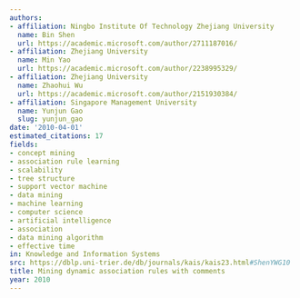 ```yaml
---
authors:
- affiliation: Ningbo Institute Of Technology Zhejiang University
  name: Bin Shen
  url: https://academic.microsoft.com/author/2711187016/
- affiliation: Zhejiang University
  name: Min Yao
  url: https://academic.microsoft.com/author/2238995329/
- affiliation: Zhejiang University
  name: Zhaohui Wu
  url: https://academic.microsoft.com/author/2151930384/
- affiliation: Singapore Management University
  name: Yunjun Gao
  slug: yunjun_gao
date: '2010-04-01'
estimated_citations: 17
fields:
- concept mining
- association rule learning
- scalability
- tree structure
- support vector machine
- data mining
- machine learning
- computer science
- artificial intelligence
- association
- data mining algorithm
- effective time
in: Knowledge and Information Systems
src: https://dblp.uni-trier.de/db/journals/kais/kais23.html#ShenYWG10
title: Mining dynamic association rules with comments
year: 2010
---
```

